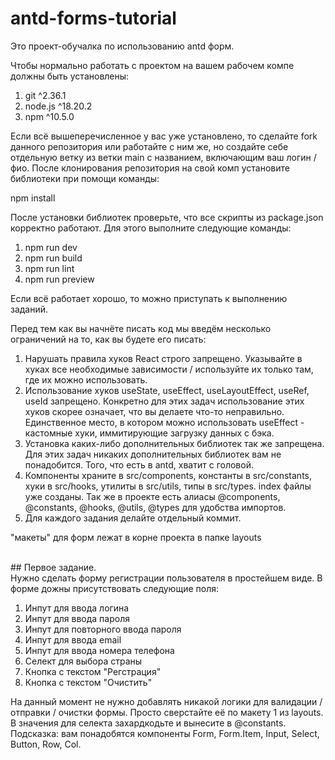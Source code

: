 # antd-forms-tutorial

Это проект-обучалка по использованию antd форм.

Чтобы нормально работать с проектом на вашем рабочем компе должны быть установлены:

1. git ^2.36.1
2. node.js ^18.20.2
3. npm ^10.5.0

Если всё вышеперечисленное у вас уже установлено, то сделайте fork данного репозитория или работайте с ним же, но создайте себе отдельную ветку из ветки main с названием, включающим ваш логин / фио. После клонирования репозитория на свой комп установите библиотеки при помощи команды:

npm install

После установки библиотек проверьте, что все скрипты из package.json корректно работают. Для этого выполните следующие команды:

1. npm run dev
2. npm run build
3. npm run lint
4. npm run preview

Если всё работает хорошо, то можно приступать к выполнению заданий.

Перед тем как вы начнёте писать код мы введём несколько ограничений на то, как вы будете его писать:

1. Нарушать правила хуков React строго запрещено. Указывайте в хуках все необходимые зависимости / используйте их только там, где их можно использовать.
2. Использование хуков useState, useEffect, useLayoutEffect, useRef, useId запрещено. Конкретно для этих задач использование этих хуков скорее означает, что вы делаете что-то неправильно. Единственное место, в котором можно использовать useEffect - кастомные хуки, иммитирующие загрузку данных с бэка.
3. Установка каких-либо дополнительных библиотек так же запрещена. Для этих задач никаких дополнительных библиотек вам не понадобится. Того, что есть в antd, хватит с головой.
4. Компоненты храните в src/components, константы в src/constants, хуки в src/hooks, утилиты в src/utils, типы в src/types. index файлы уже созданы. Так же в проекте есть алиасы @components, @constants, @hooks, @utils, @types для удобства импортов.
5. Для каждого задания делайте отдельный коммит.

"макеты" для форм лежат в корне проекта в папке layouts

<br>
## Первое задание.
<br>
Нужно сделать форму регистрации пользователя в простейшем виде. В форме дожны присутствовать следующие поля:

1. Инпут для ввода логина
2. Инпут для ввода пароля
3. Инпут для повторного ввода пароля
4. Инпут для ввода email
5. Инпут для ввода номера телефона
6. Селект для выбора страны
7. Кнопка с текстом "Регстрация"
8. Кнопка с текстом "Очистить"

На данный момент не нужно добавлять никакой логики для валидации / отправки / очистки формы. Просто сверстайте её по макету 1 из layouts. В значения для селекта захардкодьте и вынесите в @constants.
Подсказка: вам понадобятся компоненты Form, Form.Item, Input, Select, Button, Row, Col.
